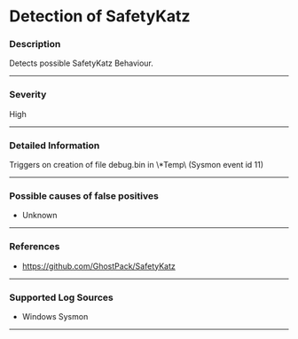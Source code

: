 # Detection of SafetyKatz
### Description

Detects possible SafetyKatz Behaviour.

-------------------
### Severity

High

-------------------

### Detailed Information

Triggers on creation of file debug.bin in \\\*Temp\\ (Sysmon event id 11)

-------------------

### Possible causes of false positives

- Unknown

-------------------
### References

- https://github.com/GhostPack/SafetyKatz

-------------------
### Supported Log Sources

- Windows Sysmon

-------------------
